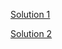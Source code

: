

[Solution 1](https://github.com/hainingzhen/bnta_parentheses_checker/blob/main/parentheses_checker_start/src/main/java/ParenthesesChecker.java)

[Solution 2](https://github.com/hainingzhen/bnta_parentheses_checker/blob/main/parentheses_checker_start_2/src/main/java/ParenthesesChecker.java)
